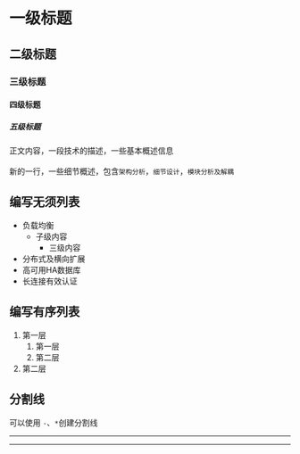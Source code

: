 # 一级标题
## 二级标题
### 三级标题
#### 四级标题
##### 五级标题

正文内容，一段技术的描述，一些基本概述信息</br></br>
新的一行，一些细节概述，包含`架构分析`，`细节设计`，`模块分析及解耦`</br>

## 编写无须列表
* 负载均衡
	* 子级内容
		* 三级内容
* 分布式及横向扩展
* 高可用HA数据库
* 长连接有效认证

## 编写有序列表
1. 第一层
	1. 第一层
	2. 第二层
2. 第二层


## 分割线
可以使用 `-`、`*`创建分割线</br>
- - -
* * *
